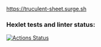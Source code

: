https://truculent-sheet.surge.sh
### Hexlet tests and linter status:
[![Actions Status](https://github.com/vadymtel/layout-designer-project-lvl1/workflows/hexlet-check/badge.svg)](https://github.com/vadymtel/layout-designer-project-lvl1/actions)
